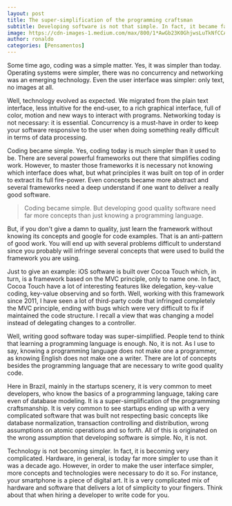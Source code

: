 ```yaml
---
layout: post
title: The super-simplification of the programming craftsman
subtitle: Developing software is not that simple. In fact, it became far more complicated
image: https://cdn-images-1.medium.com/max/800/1*AwGb23K0GhjwsLuTkNfCCA.jpeg
author: ronaldo
categories: [Pensamentos]
---
```


Some time ago, coding was a simple matter. Yes, it was simpler than today.
Operating systems were simpler, there was no concurrency and networking was an
emerging technology. Even the user interface was simpler: only text, no images
at all.

Well, technology evolved as expected. We migrated from the plain text interface,
less intuitive for the end-user, to a rich graphical interface, full of color,
motion and new ways to interact with programs. Networking today is not
necessary: it is essential. Concurrency is a must-have in order to keep your
software responsive to the user when doing something really difficult in terms
of data processing.

Coding became simple. Yes, coding today is much simpler than it used to be.
There are several powerful frameworks out there that simplifies coding work.
However, to master those frameworks it is necessary not knowing which interface
does what, but what principles it was built on top of in order to extract its
full fire-power. Even concepts became more abstract and several frameworks need
a deep understand if one want to deliver a really good software.

> Coding became simple. But developing good quality software need far more
> concepts than just knowing a programming language.

But, if you don't give a damn to quality, just learn the framework without
knowing its concepts and google for code examples. That is an anti-pattern of
good work. You will end up with several problems difficult to understand since
you probably will infringe several concepts that were used to build the
framework you are using.

Just to give an example: iOS software is built over Cocoa Touch which, in turn,
is a framework based on the MVC principle, only to name one. In fact, Cocoa
Touch have a lot of interesting features like delegation, key-value coding,
key-value observing and so forth. Well, working with this framework since 2011,
I have seen a lot of third-party code that infringed completely the MVC
principle, ending with bugs which were very difficult to fix if maintained the
code structure. I recall a view that was changing a model instead of delegating
changes to a controller.

Well, writing good software today was super-simplified. People tend to think
that learning a programming language is enough. No, it is not. As I use to say,
knowing a programming language does not make one a programmer, as knowing
English does not make one a writer. There are lot of concepts besides the
programming language that are necessary to write good quality code.

Here in Brazil, mainly in the startups scenery, it is very common to meet
developers, who know the basics of a programming language, taking care even of
database modeling. It is a super-simplification of the programming
craftsmanship. It is very common to see startups ending up with a very
complicated software that was built not respecting basic concepts like database
normalization, transaction controlling and distribution, wrong assumptions on
atomic operations and so forth. All of this is originated on the wrong
assumption that developing software is simple. No, it is not.

Technology is not becoming simpler. In fact, it is becoming very complicated.
Hardware, in general, is today far more simpler to use than it was a decade ago.
However, in order to make the user interface simpler, more concepts and
technologies were necessary to do it so. For instance, your smartphone is a
piece of digital art. It is a very complicated mix of hardware and software that
delivers a lot of simplicity to your fingers. Think about that when hiring a
developer to write code for you.
